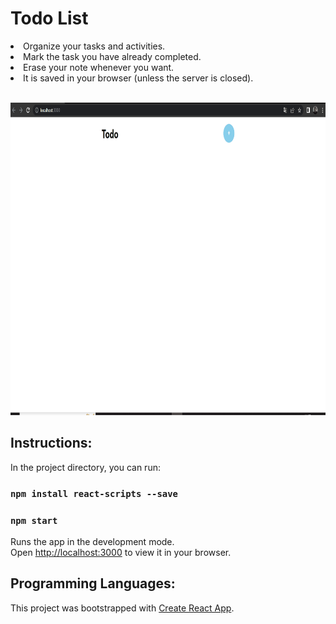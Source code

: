 # Todo List

<li>Organize your tasks and activities.</li>
<li>Mark the task you have already completed.</li>
<li>Erase your note whenever you want.</li>
<li>It is saved in your browser (unless the server is closed).</li>
<br>

<img height="500em" src="https://github.com/ViniStrife/TodoList/blob/master/public/assets/animation.gif"></img>

## Instructions:

In the project directory, you can run:

### `npm install react-scripts --save`
### `npm start`

Runs the app in the development mode.\
Open [http://localhost:3000](http://localhost:3000) to view it in your browser.

## Programming Languages:
  
This project was bootstrapped with [Create React App](https://github.com/facebook/create-react-app).
